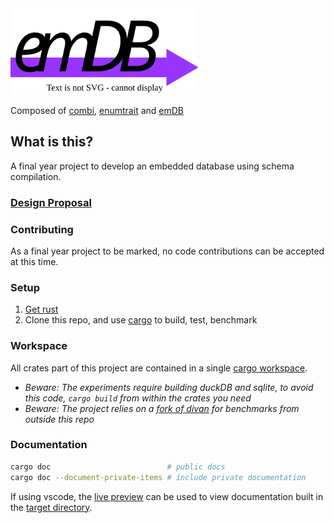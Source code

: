 <img src="./emdb/docs/logo/simple.drawio.svg" alt="emDB" title="emdb logo" width="300"/>

Composed of [combi](./combi/), [enumtrait](./enumtrait/) and [emDB](./emdb/)

## What is this?
A final year project to develop an embedded database using schema compilation.

### [Design Proposal](./docs/)
### Contributing
As a final year project to be marked, no code contributions can be accepted at this time.

### Setup
1. [Get rust](https://www.rust-lang.org/tools/install)
2. Clone this repo, and use [cargo](https://doc.rust-lang.org/cargo/) to build, test, benchmark

### Workspace
All crates part of this project are contained in a single [cargo workspace](https://doc.rust-lang.org/book/ch14-03-cargo-workspaces.html).
- *Beware: The experiments require building duckDB and sqlite, to avoid this code, `cargo build` from within the crates you need*
- *Beware: The project relies on a [fork of divan](https://github.com/OliverKillane/divan) for benchmarks from outside this repo*

### Documentation
```bash
cargo doc                          # public docs
cargo doc --document-private-items # include private documentation
```

If using vscode, the [live preview](vscode:extension/ms-vscode.live-server) can 
be used to view documentation built in the [target directory](../target/doc/emdb/).

